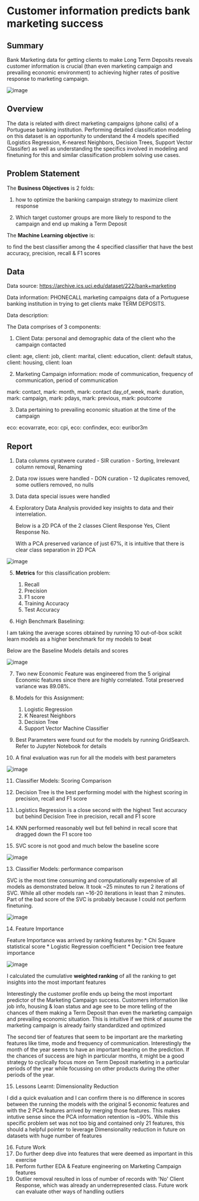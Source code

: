 # Customer information predicts bank marketing success

## Summary
Bank Marketing data for getting clients to make Long Term Deposits reveals customer information is crucial (than even marketing campaign and prevailing economic environment) to achieving higher rates of positive response to marketing campaign.

![image](https://github.com/7ksravan/BerkAI/blob/main/images/17%20term%20deposit.jpg)

## Overview

The data is related with direct marketing campaigns (phone calls) of a Portuguese banking institution. Performing detailed classification modeling on this dataset is an opportunity to understand the 4 models specified (Logistics Regression, K-nearest Neighbors, Decision Trees, Support Vector Classifer) as well as understanding the specifics involved in modeling and finetuning for this and similar classification problem solving use cases.

## Problem Statement

The **Business Objectives** is 2 folds:

1) how to optimize the banking campaign strategy to maximize client response
   
2) Which target customer groups are more likely to respond to the campaign and end up making a Term Deposit

The **Machine Learning objective** is:

to find the best classifier among the 4 specified classifier that have the best accuracy, precision, recall & F1 scores 

## Data
Data source: https://archive.ics.uci.edu/dataset/222/bank+marketing

Data information: PHONECALL marketing campaigns data of a Portuguese banking institution in trying to get clients make TERM DEPOSITS.

Data description:

The Data comprises of 3 components:

1) Client Data: personal and demographic data of the client who the campaign contacted
   
client: age, client: job, client: marital, client: education, client: default status, client: housing, client: loan

2) Marketing Campaign information: mode of communication, frequency of communication, period of communication
   
mark: contact, mark: month, mark: contact day_of_week, mark: duration, mark: campaign, mark: pdays, mark: previous, mark: poutcome

3) Data pertaining to prevailing economic situation at the time of the campaign
   
eco: ecovarrate, eco: cpi, eco: confindex, eco: euribor3m

## Report

 1. Data columns cyratwere curated - SIR curation - Sorting, Irrelevant column removal, Renaming
    
 2. Data row issues were handled - DON curation - 12 duplicates removed, some outliers removed, no nulls
    
 3. Data data special issues were handled

4. Exploratory Data Analysis provided key insights to data and their interrelation.
  
   Below is a 2D PCA of the 2 classes Client Response Yes, Client Response No.
   
   With a PCA preserved variance of just 67%, it is intuitive that there is clear class separation in 2D PCA

  ![image](https://github.com/7ksravan/BerkAI/blob/main/images/17pca2D.png)
    
 5. **Metrics** for this classification problem:
    1. Recall
    2. Precision
    3. F1 score
    4. Training Accuracy
    5. Test Accuracy

 6. High Benchmark Baselining:

I am taking the average scores obtained by running 10 out-of-box scikit learn models as a higher benchmark for my models to beat

Below are the Baseline Models details and scores

![image](https://github.com/7ksravan/BerkAI/blob/main/images/17baseline.png)

7. Two new Economic Feature was engineered from the 5 original Economic features since there are highly correlated. Total preserved variance was 89.08%.

8. Models for this Assignment:

    1. Logistic Regression
    2. K Nearest Neighbors
    3. Decision Tree
    4. Support Vector Machine Classifier

9. Best Parameters were found out for the models by running GridSearch. Refer to Jupyter Notebook for details
    
10. A final evaluation was run for all the models with best parameters
   
 ![image](https://github.com/7ksravan/BerkAI/blob/main/images/17evalscorestable.png)

11. Classifier Models: Scoring Comparison

  1. Decision Tree is the best performing model with the highest scoring in precision, recall and F1 score
  2. Logistics Regression is a close second with the highest Test accuracy but behind Decision Tree in precision, recall and F1 score
  3. KNN performed reasonably well but fell behind in recall score that dragged down the F1 score too
  4. SVC score is not good and much below the baseline score
     
![image](https://github.com/7ksravan/BerkAI/blob/main/images/17score.png)
    
13. Classifier Models: performance comparison

SVC is the most time consuming and computationally expensive of all models as demonstrated below. It took ~25 minutes to run 2 iterations of SVC. While all other models ran ~16-20 iterations in least than 2 minutes. Part of the bad score of the SVC is probably because I could not perform finetuning.

![image](https://github.com/7ksravan/BerkAI/blob/main/images/17runtime.png)

14. Feature Importance

Feature Importance was arrived by ranking features by:
    * Chi Square statistical score 
    * Logistic Regression coefficient
    * Decision tree feature importance

![image](https://github.com/7ksravan/BerkAI/blob/main/images/17featimp.png)

I calculated the cumulative **weighted ranking** of all the ranking to get insights into the most important features

Interestingly the customer profile ends up being the most important predictor of the Marketing Campaign success.
Customers information like job info, housing & loan status and age see to be more telling of the chances of them making a Term Deposit than even the marketing campaign and prevailing economic situation. This is intuitive if we think of assume the marketing campaign is already fairly standardized and optimized

The second tier of features that seem to be important are the marketing features like time, mode and frequency of communication. Interestingly the month of the year seems to have an important bearing on the prediction. If the chances of success are high in particular months, it might be a good strategy to cyclically focus more on Term Deposit marketing in a particular periods of the year while focussing on other products during the other periods of the year.
    
15. Lessons Learnt: Dimensionality Reduction

 I did a quick evaluation and I can confirm there is no difference in scores between the running the models with the original 5 economic features and with the 2 PCA features arrived by merging those features. This makes intutive sense since the PCA information retention is ~90%. While this specific problem set was not too big and contained only 21 features, this should a helpful pointer to leverage Dimensionality reduction in future on datasets with huge number of features
    
16. Future Work
  1. Do further deep dive into features that were deemed as important in this exercise
  2. Perform further EDA & Feature engineering on Marketing Campaign features
  3. Outlier removal resulted in loss of number of records with 'No' Client Response, which was already an underrepresented class. Future work can evaluate other ways of handling outliers
